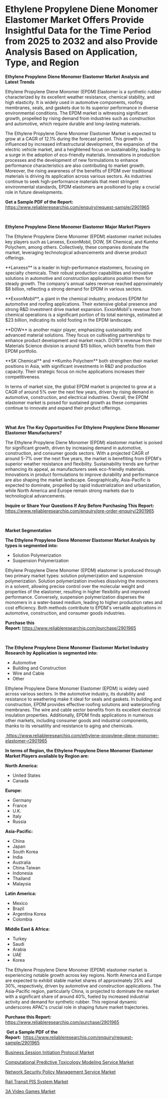 <p><h1>Ethylene Propylene Diene Monomer Elastomer Market Offers Provide Insightful Data for the Time Period from 2025 to 2032 and also Provide Analysis Based on Application, Type, and Region</h1></p><p><strong>Ethylene Propylene Diene Monomer Elastomer Market Analysis and Latest Trends</strong></p>
<p><p>Ethylene Propylene Diene Monomer (EPDM) Elastomer is a synthetic rubber characterized by its excellent weather resistance, chemical stability, and high elasticity. It is widely used in automotive components, roofing membranes, seals, and gaskets due to its superior performance in diverse environmental conditions. The EPDM market is witnessing significant growth, propelled by rising demand from industries such as construction and automotive, which require durable and long-lasting materials.</p><p>The Ethylene Propylene Diene Monomer Elastomer Market is expected to grow at a CAGR of 12.1% during the forecast period. This growth is influenced by increased infrastructural development, the expansion of the electric vehicle market, and a heightened focus on sustainability, leading to a surge in the adoption of eco-friendly materials. Innovations in production processes and the development of new formulations to enhance performance characteristics are also contributing to market growth. Moreover, the rising awareness of the benefits of EPDM over traditional materials is driving its application across various sectors. As industries continue to seek high-performance materials that meet stringent environmental standards, EPDM elastomers are positioned to play a crucial role in future developments.</p></p>
<p><strong>Get a Sample PDF of the Report:&nbsp;</strong> <a href="https://www.reliableresearchiq.com/enquiry/request-sample/2901965?utm_campaign=1117&utm_medium=2&utm_source=Github&utm_content=ia&utm_term=11032025&utm_id=ethylene-propylene-diene-monomer-elastomer">https://www.reliableresearchiq.com/enquiry/request-sample/2901965</a></p>
<p>&nbsp;</p>
<p><strong>Ethylene Propylene Diene Monomer Elastomer Major Market Players</strong></p>
<p><p>The Ethylene Propylene Diene Monomer (EPDM) elastomer market includes key players such as Lanxess, ExxonMobil, DOW, SK Chemical, and Kumho Polychem, among others. Collectively, these companies dominate the market, leveraging technological advancements and diverse product offerings.</p><p>**Lanxess** is a leader in high-performance elastomers, focusing on specialty chemicals. Their robust production capabilities and innovative solutions in automotive and construction applications position them for steady growth. The company's annual sales revenue reached approximately $8 billion, reflecting a strong demand for EPDM in various sectors.</p><p>**ExxonMobil**, a giant in the chemical industry, produces EPDM for automotive and roofing applications. Their extensive global presence and strong R&D investment drive market expansion. ExxonMobil's revenue from chemical operations is a significant portion of its total earnings, estimated at $23 billion, indicating its solid footing in the EPDM landscape.</p><p>**DOW** is another major player, emphasizing sustainability and advanced material solutions. They focus on cultivating partnerships to enhance product development and market reach. DOW's revenue from their Materials Science division is around $15 billion, which benefits from their EPDM portfolio.</p><p>**SK Chemical** and **Kumho Polychem** both strengthen their market positions in Asia, with significant investments in R&D and production capacity. Their strategic focus on niche applications increases their competitiveness.</p><p>In terms of market size, the global EPDM market is projected to grow at a CAGR of around 5% over the next few years, driven by rising demand in automotive, construction, and electrical industries. Overall, the EPDM elastomer market is poised for sustained growth as these companies continue to innovate and expand their product offerings.</p></p>
<p>&nbsp;</p>
<p><strong>What Are The Key Opportunities For Ethylene Propylene Diene Monomer Elastomer Manufacturers?</strong></p>
<p><p>The Ethylene Propylene Diene Monomer (EPDM) elastomer market is poised for significant growth, driven by increasing demand in automotive, construction, and consumer goods sectors. With a projected CAGR of around 5-7% over the next five years, the market is benefiting from EPDM's superior weather resistance and flexibility. Sustainability trends are further enhancing its appeal, as manufacturers seek eco-friendly materials. Innovations in product formulations to improve durability and performance are also shaping the market landscape. Geographically, Asia-Pacific is expected to dominate, propelled by rapid industrialization and urbanization, while North America and Europe remain strong markets due to technological advancements.</p></p>
<p><strong>Inquire or Share Your Questions If Any Before Purchasing This Report:</strong> <a href="https://www.reliableresearchiq.com/enquiry/pre-order-enquiry/2901965?utm_campaign=1117&utm_medium=2&utm_source=Github&utm_content=ia&utm_term=11032025&utm_id=ethylene-propylene-diene-monomer-elastomer">https://www.reliableresearchiq.com/enquiry/pre-order-enquiry/2901965</a></p>
<p>&nbsp;</p>
<p><strong>Market Segmentation</strong></p>
<p><strong>The Ethylene Propylene Diene Monomer Elastomer Market Analysis by types is segmented into:</strong></p>
<p><ul><li>Solution Polymerization</li><li>Suspension Polymerization</li></ul></p>
<p><p>Ethylene Propylene Diene Monomer (EPDM) elastomer is produced through two primary market types: solution polymerization and suspension polymerization. Solution polymerization involves dissolving the monomers in a solvent, allowing precise control over the molecular weight and properties of the elastomer, resulting in higher flexibility and improved performance. Conversely, suspension polymerization disperses the monomers in a water-based medium, leading to higher production rates and cost efficiency. Both methods contribute to EPDM's versatile applications in automotive, construction, and consumer goods industries.</p></p>
<p><strong>Purchase this Report:&nbsp;</strong><a href="https://www.reliableresearchiq.com/purchase/2901965?utm_campaign=1117&utm_medium=2&utm_source=Github&utm_content=ia&utm_term=11032025&utm_id=ethylene-propylene-diene-monomer-elastomer">https://www.reliableresearchiq.com/purchase/2901965</a></p>
<p>&nbsp;</p>
<p><strong>The Ethylene Propylene Diene Monomer Elastomer Market Industry Research by Application is segmented into:</strong></p>
<p><ul><li>Automotive</li><li>Building and Construction</li><li>Wire and Cable</li><li>Other</li></ul></p>
<p><p>Ethylene Propylene Diene Monomer Elastomer (EPDM) is widely used across various sectors. In the automotive industry, its durability and resistance to weathering make it ideal for seals and gaskets. In building and construction, EPDM provides effective roofing solutions and waterproofing membranes. The wire and cable sector benefits from its excellent electrical insulation properties. Additionally, EPDM finds applications in numerous other markets, including consumer goods and industrial components, thanks to its versatility and resistance to aging and chemicals.</p></p>
<p><a href="https://www.reliableresearchiq.com/ethylene-propylene-diene-monomer-elastomer-r2901965?utm_campaign=1117&utm_medium=2&utm_source=Github&utm_content=ia&utm_term=11032025&utm_id=ethylene-propylene-diene-monomer-elastomer">&nbsp;https://www.reliableresearchiq.com/ethylene-propylene-diene-monomer-elastomer-r2901965</a></p>
<p><strong>In terms of Region, the Ethylene Propylene Diene Monomer Elastomer Market Players available by Region are:</strong></p>
<p>
    <p> <strong> North America: </strong>
        <ul>
            <li>United States</li>
            <li>Canada</li>
        </ul>
        </p> 
    <p> <strong> Europe: </strong>
        <ul>
            <li>Germany</li>
            <li>France</li>
            <li>U.K.</li>
            <li>Italy</li>
            <li>Russia</li>
        </ul>
        </p> 
    <p> <strong> Asia-Pacific: </strong>
        <ul>
            <li>China</li>
            <li>Japan</li>
            <li>South Korea</li>
            <li>India</li>
            <li>Australia</li>
            <li>China Taiwan</li>
            <li>Indonesia</li>
            <li>Thailand</li>
            <li>Malaysia</li>
        </ul>
        </p> 
    <p> <strong> Latin America: </strong>
        <ul>
            <li>Mexico</li>
            <li>Brazil</li>
            <li>Argentina Korea</li>
            <li>Colombia</li>
        </ul>
        </p> 
    <p> <strong> Middle East & Africa: </strong>
        <ul>
            <li>Turkey</li>
            <li>Saudi</li>
            <li>Arabia</li>
            <li>UAE</li>
            <li>Korea</li>
        </ul>
    </p>
    </p>
<p><p>The Ethylene Propylene Diene Monomer (EPDM) elastomer market is experiencing notable growth across key regions. North America and Europe are expected to exhibit stable market shares of approximately 25% and 30%, respectively, driven by automotive and construction applications. The Asia-Pacific region, particularly China, is projected to dominate the market with a significant share of around 40%, fueled by increased industrial activity and demand for synthetic rubber. This regional dynamic underscores APAC's crucial role in shaping future market trajectories.</p></p>
<p><strong>Purchase this Report: </strong><a href="https://www.reliableresearchiq.com/purchase/2901965?utm_campaign=1117&utm_medium=2&utm_source=Github&utm_content=ia&utm_term=11032025&utm_id=ethylene-propylene-diene-monomer-elastomer">https://www.reliableresearchiq.com/purchase/2901965</a></p>
<p>&nbsp;<strong>Get a Sample PDF of the Report:&nbsp;&nbsp;</strong><a href="https://www.reliableresearchiq.com/enquiry/request-sample/2901965?utm_campaign=1117&utm_medium=2&utm_source=Github&utm_content=ia&utm_term=11032025&utm_id=ethylene-propylene-diene-monomer-elastomer">https://www.reliableresearchiq.com/enquiry/request-sample/2901965</a></p>
<p><strong></strong></p>
<p><p><a href="https://github.com/klinzenisaa/Market-Research-Report-List-1/blob/main/business-session-initiation-protocol-market.md?utm_campaign=1117&utm_medium=2&utm_source=Github&utm_content=ia&utm_term=11032025&utm_id=ethylene-propylene-diene-monomer-elastomer">Business Session Initiation Protocol Market</a></p><p><a href="https://github.com/shapurforouz/Market-Research-Report-List-1/blob/main/computational-predictive-toxicology-modeling-service-market.md?utm_campaign=1117&utm_medium=2&utm_source=Github&utm_content=ia&utm_term=11032025&utm_id=ethylene-propylene-diene-monomer-elastomer">Computational Predictive Toxicology Modeling Service Market</a></p><p><a href="https://github.com/prumrupear/Market-Research-Report-List-1/blob/main/network-security-policy-management-service-market.md?utm_campaign=1117&utm_medium=2&utm_source=Github&utm_content=ia&utm_term=11032025&utm_id=ethylene-propylene-diene-monomer-elastomer">Network Security Policy Management Service Market</a></p><p><a href="https://github.com/WillieWoodard/Market-Research-Report-List-7/blob/main/rail-transit-pis-system-market.md?utm_campaign=1117&utm_medium=2&utm_source=Github&utm_content=ia&utm_term=11032025&utm_id=ethylene-propylene-diene-monomer-elastomer">Rail Transit PIS System Market</a></p><p><a href="https://github.com/siriyagayo/Market-Research-Report-List-1/blob/main/3a-video-games-market.md?utm_campaign=1117&utm_medium=2&utm_source=Github&utm_content=ia&utm_term=11032025&utm_id=ethylene-propylene-diene-monomer-elastomer">3A Video Games Market</a></p></p>